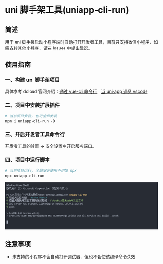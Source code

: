 # uni 脚手架工具(uniapp-cli-run)

## 简述

用于 uni 脚手架启动小程序端时自动打开开发者工具，目前只支持微信小程序，如需支持其他小程序，请在 lssues 中提出建议。

## 使用指南

### 一、构建 uni 脚手架项目

具体参考 dcloud 官网介绍：[通过 vue-cli 命令行](https://uniapp.dcloud.io/quickstart?id=_2-%e9%80%9a%e8%bf%87vue-cli%e5%91%bd%e4%bb%a4%e8%a1%8c)，[当 uni-app 遇见 vscode](https://ask.dcloud.net.cn/article/36286)

### 二、项目中安装扩展插件

~~~makefile
# 当前项目安装, 也可全局安装
npm i uniapp-cli-run -D
~~~

### 三、开启开发者工具命令行

开发者工具的设置 -> 安全设置中开启服务端口。

### 四、项目中运行脚本

~~~makefile
# 当前项目运行, 全局安装使用不用加 npx
npx uniapp-cli-run
~~~

![运行展示](https://github.com/TuiMao233/uniapp-cli-run/blob/master/meta/images/script.png?raw=true)

## 注意事项

- 未支持的小程序不会自动打开调试器，但也不会使该编译命令失效

